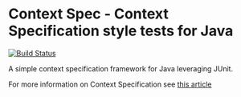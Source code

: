 # Context Spec - Context Specification style tests for Java

[![Build Status](https://travis-ci.org/kasiprasad/context-spec.svg?branch=master)](https://travis-ci.org/kasiprasad/context-spec)


A simple context specification framework for Java leveraging JUnit.

For more information on Context Specification see [this article](http://www.codemag.com/article/0805061)
